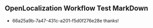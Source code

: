 ## OpenLocalization Workflow Test MarkDown
* 66a25a9b-7a47-431c-a201-f5d0f276e28e thanks!

<!--HONumber=Jul16_HO2-->



